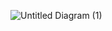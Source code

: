 
![Untitled Diagram (1)](https://github.com/sepidehnil/Maktab94-Project-Sepideh-Nilforoushan/assets/100242839/e29dd973-61a2-4736-9cb1-8d9d2ec3e5e5)
